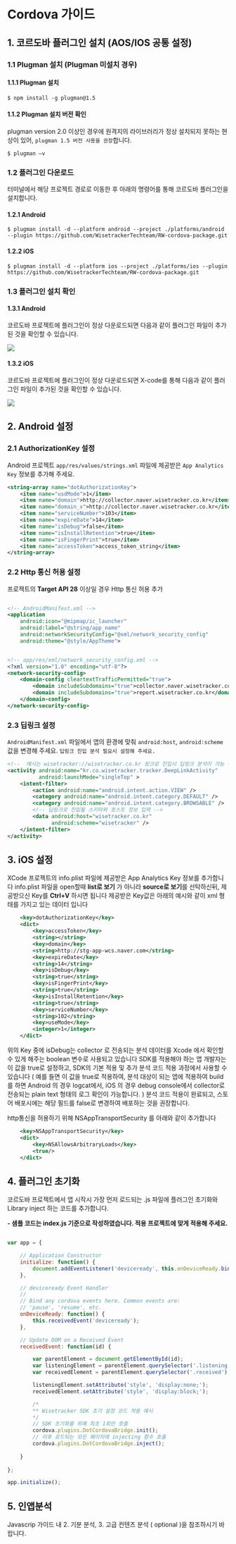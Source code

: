 # Cordova 가이드

## 1. 코르도바 플러그인 설치 (AOS/IOS 공통 설정)

### 1.1 Plugman 설치 (Plugman 미설치 경우)

#### 1.1.1 Plugman 설치

```node
$ npm install -g plugman@1.5
```

#### 1.1.2 Plugman 설치 버전 확인 

plugman version 2.0 이상인 경우에 원격지의 라이브러리가 정상 설치되지 못하는 현상이 있어, `plugman 1.5 버전 사용을 권장`합니다.


```node
$ plugman –v
```

### 1.2 플러그인 다운로드

터미널에서 해당 프로젝트 경로로 이동한 후 아래의 명령어를 통해 코르도바 플러그인을 설치합니다.

#### 1.2.1 Android

```node
$ plugman install -d --platform android --project ./platforms/android --plugin https://github.com/WisetrackerTechteam/RW-cordova-package.git
```

#### 1.2.2 iOS

```node
$ plugman install -d --platform ios --project ./platforms/ios --plugin https://github.com/WisetrackerTechteam/RW-cordova-package.git
```

### 1.3 플러그인 설치 확인

#### 1.3.1 Android

코르도바 프로젝트에 플러그인이 정상 다운로드되면 다음과 같이 플러그인 파일이 추가된 것을 확인할 수 있습니다.

![](http://www.wisetracker.co.kr/wp-content/uploads/2019/04/aos-cordova-addfile.jpg)

#### 1.3.2 iOS

코르도바 프로젝트에 플러그인이 정상 다운로드되면 X-code를 통해 다음과 같이 플러그인 파일이 추가된 것을 확인할 수 있습니다.

![](http://www.wisetracker.co.kr/wp-content/uploads/2020/03/RW-cordova-project.png)

## 2. Android 설정

### 2.1 AuthorizationKey 설정

Android 프로젝트 `app/res/values/strings.xml` 파일에 제공받은 `App Analytics Key` 정보를 추가해 주세요.

```xml
<string-array name="dotAuthorizationKey">
    <item name="usdMode">1</item>                                           // (1) DOT/DOX (2) DOT
    <item name="domain">http://collector.naver.wisetracker.co.kr</item>     // DOT END POINT
    <item name="domain_x">http://collector.naver.wisetracker.co.kr</item>   // DOX END POINT
    <item name="serviceNumber">103</item>
    <item name="expireDate">14</item>
    <item name="isDebug">false</item>
    <item name="isInstallRetention">true</item>
    <item name="isFingerPrint">true</item>
    <item name="accessToken">access_token_string</item>
</string-array>
```

### 2.2 Http 통신 허용 설정

프로젝트의 **Target API 28** 이상일 경우 Http 통신 허용 추가

```xml

<!-- AndroidManifest.xml -->
<application
    android:icon="@mipmap/ic_launcher"
    android:label="@string/app_name"
    android:networkSecurityConfig="@xml/network_security_config"
    android:theme="@style/AppTheme">
```

```xml

<!-- app/res/xml/network_security_config.xml -->
<?xml version="1.0" encoding="utf-8"?>
<network-security-config>
    <domain-config cleartextTrafficPermitted="true">
        <domain includeSubdomains="true">collector.naver.wisetracker.co.kr</domain>
        <domain includeSubdomains="true">report.wisetracker.co.kr</domain>
    </domain-config>
</network-security-config>
```

### 2.3 딥링크 설정

`AndroidManifest.xml` 파일에서 앱의 환경에 맞춰 `android:host`, `android:scheme` 값을 변경해 주세요.
`딥링크 진입 분석 필요시 설정해 주세요.`
             
```xml
<!--  예시는 wisetracker://wisetracker.co.kr 링크로 진입시 딥링크 분석이 가능 -->
<activity android:name="kr.co.wisetracker.tracker.DeepLinkActivity" 
          android:launchMode="singleTop" >
    <intent-filter>
        <action android:name="android.intent.action.VIEW" />
        <category android:name="android.intent.category.DEFAULT" />
        <category android:name="android.intent.category.BROWSABLE" />
        <!-- 딥링크로 진입될 스키마와 호스트 정보 입력 -->
        <data android:host="wisetracker.co.kr"
              android:scheme="wisetracker" />
    </intent-filter>
</activity>
```

## 3. iOS 설정

XCode 프로젝트의 info.plist 파일에 제공받은 App Analytics Key 정보를 추가합니다
info.plist 파일을 open할때 **list로 보기** 가 아니라 **source로 보기**를 선탁하신뒤, 제공받으신 Key를 **Ctrl+V** 하시면 됩니다
제공받은 Key값은 아래의 예시와 같이 xml 형태를 가지고 있는 데이터 입니다

```xml
    <key>dotAuthorizationKey</key>
    <dict>
        <key>accessToken</key>
        <string></string>
        <key>domain</key>
        <string>http://stg-app-wcs.naver.com</string>
        <key>expireDate</key>
        <string>14</string>
        <key>isDebug</key>
        <string>true</string>
        <key>isFingerPrint</key>
        <string>true</string>
        <key>isInstallRetention</key>
        <string>true</string>
        <key>serviceNumber</key>
        <string>102</string>
        <key>useMode</key>
        <integer>1</integer>
    </dict>
```

위의 Key 중에 isDebug는 collector 로 전송되는 분석 데이터를 Xcode 에서 확인할 수 있게 해주는 boolean 변수로 사용되고 있습니다
SDK를 적용해야 하는 앱 개발자는 이 값을 true로 설정하고, SDK의 기본 적용 및 추가 분석 코드 적용 과정에서 사용할 수 있습니다
( 예를 들면 이 값을 true로 적용하여, 분석 대상이 되는 앱에 적용하여 build를 하면 Android 의 경우 logcat에서, iOS 의 경우 debug console에서 collector로 전송되는 plain text 형태의 로그 확인이 가능합니다. )
분석 코드 적용이 완료되고, 스토어 배포시에는 해당 필드를 false로 변경하여 배포하는 것을 권장합니다.


http통신을 허용하기 위해 NSAppTransportSecurity 를 아래와 같이 추가합니다

```xml
	<key>NSAppTransportSecurity</key>
	<dict>
		<key>NSAllowsArbitraryLoads</key>
		<true/>
	</dict>
```
## 4. 플러그인 초기화

코르도바 프로젝트에서 앱 시작시 가장 먼저 로드되는 .js 파일에 플러그인 초기화와 Library inject 하는 코드를 추가합니다.  
  
**- 샘플 코드는 index.js 기준으로 작성하였습니다. 적용 프로젝트에 맞게 적용해 주세요.**

```javascript

var app = {

    // Application Constructor
    initialize: function() {
        document.addEventListener('deviceready', this.onDeviceReady.bind(this), false);
    },

    // deviceready Event Handler
    //
    // Bind any cordova events here. Common events are:
    // 'pause', 'resume', etc.
    onDeviceReady: function() {
        this.receivedEvent('deviceready');
    },

    // Update DOM on a Received Event
    receivedEvent: function(id) {

        var parentElement = document.getElementById(id);
        var listeningElement = parentElement.querySelector('.listening');
        var receivedElement = parentElement.querySelector('.received');

        listeningElement.setAttribute('style', 'display:none;');
        receivedElement.setAttribute('style', 'display:block;');

        /*
        ** Wisetracker SDK 초기 설정 코드 적용 예시 
        */
	    // SDK 초기화를 위해 최초 1회만 호출
        cordova.plugins.DotCordovaBridge.init();
	    // 이후 로드되는 모든 페이지에 injecting 함수 호출
        cordova.plugins.DotCordovaBridge.inject();
            
    }
        
};

app.initialize();
```

## 5. 인앱분석

Javascrip 가이드 내 2. 기분 분석, 3. 고급 컨텐츠 분석 ( optional )을 참조하시기 바랍니다.
 